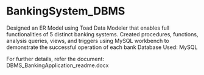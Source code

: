 # BankingSystem_DBMS

Designed an ER Model using Toad Data Modeler that enables full functionalities of 5 distinct banking systems.
Created procedures, functions, analysis queries, views, and triggers using MySQL workbench to demonstrate the successful operation of each bank
Database Used: MySQL

For further details, refer the document: DBMS_BankingApplication_readme.docx
